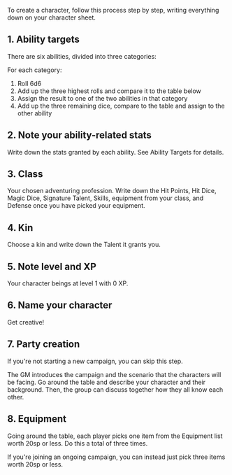 <!--raw-typst
#import "@preview/tablem:0.1.0": tablem
#let fill = (_, y) => if calc.odd(y) { rgb("EAF2F5") }
#let diceTable = tablem.with(
  render: (columns: auto, ..args) => {
    table(
      columns: (1fr, 1fr),
      fill: fill,
      ..args,
    )
  }
)

#let categoryTable = tablem.with(
  render: (columns: auto, ..args) => {
    table(
      columns: (1fr, 1fr, 1fr),
      fill: fill,
      ..args,
    )
  }
)
-->

To create a character, follow this process step by step, writing everything down on your character sheet.

## 1. Ability targets

There are six abilities, divided into three categories:

<!--raw-typst
#text(categoryTable[
| *Body*    | *Mind*       | *Soul*  |
| --------- | ---------    | ------- |
| Strength  | Instinct     | Courage |
| Dexterity | Intelligence | Cunning |
], size: 12pt)-->

For each category:

1. Roll 6d6
2. Add up the three highest rolls and compare it to the table below
3. Assign the result to one of the two abilities in that category
4. Add up the three remaining dice, compare to the table and assign to the other ability

<!--raw-typst
#diceTable[
| *Dice roll* | *Ability* |
| --------- | ------- |
| 3         | 18      |
| 4-5       | 17      |
| 6-8       | 16      |
| 9-12      | 15      |
| 13-15     | 14      |
| 16-17     | 13      |
| 18        | 12      |
]
-->

## 2. Note your ability-related stats

Write down the stats granted by each ability. See Ability Targets for details.

## 3. Class

Your chosen adventuring profession. Write down the Hit Points, Hit Dice, Magic Dice, Signature Talent, Skills, equipment from your class, and Defense once you have picked your equipment.

## 4. Kin

Choose a kin and write down the Talent it grants you.

## 5. Note level and XP

Your character beings at level 1 with 0 XP.

## 6. Name your character
Get creative!

## 7. Party creation

If you're not starting a new campaign, you can skip this step.

The GM introduces the campaign and the scenario that the characters will be facing. Go around the table and describe your character and their background. Then, the group can discuss together how they all know each other.

## 8. Equipment

Going around the table, each player picks one item from the Equipment list worth 20sp or less. Do this a total of three times.

If you're joining an ongoing campaign, you can instead just pick three items worth 20sp or less.
